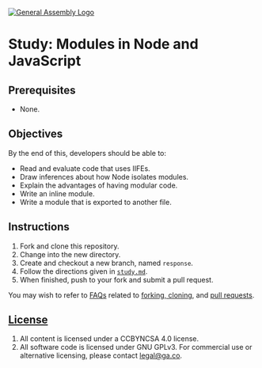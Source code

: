 [![General Assembly Logo](https://camo.githubusercontent.com/1a91b05b8f4d44b5bbfb83abac2b0996d8e26c92/687474703a2f2f692e696d6775722e636f6d2f6b6538555354712e706e67)](https://generalassemb.ly/education/web-development-immersive)

# Study: Modules in Node and JavaScript

## Prerequisites

-   None.

## Objectives

By the end of this, developers should be able to:

-   Read and evaluate code that uses IIFEs.
-   Draw inferences about how Node isolates modules.
-   Explain the advantages of having modular code.
-   Write an inline module.
-   Write a module that is exported to another file.

## Instructions

1.  Fork and clone this repository.
1.  Change into the new directory.
1.  Create and checkout a new branch, named `response`.
1.  Follow the directions given in [`study.md`](study.md).
1.  When finished, push to your fork and submit a pull request.

You may wish to refer to [FAQs](https://git.generalassemb.ly/ga-wdi-boston/meta/wiki/)
related to [forking,
cloning](https://git.generalassemb.ly/ga-wdi-boston/meta/wiki/ForkAndClone), and [pull
requests](https://git.generalassemb.ly/ga-wdi-boston/meta/wiki/PullRequest).

## [License](LICENSE)

1.  All content is licensed under a CC­BY­NC­SA 4.0 license.
1.  All software code is licensed under GNU GPLv3. For commercial use or
    alternative licensing, please contact legal@ga.co.
